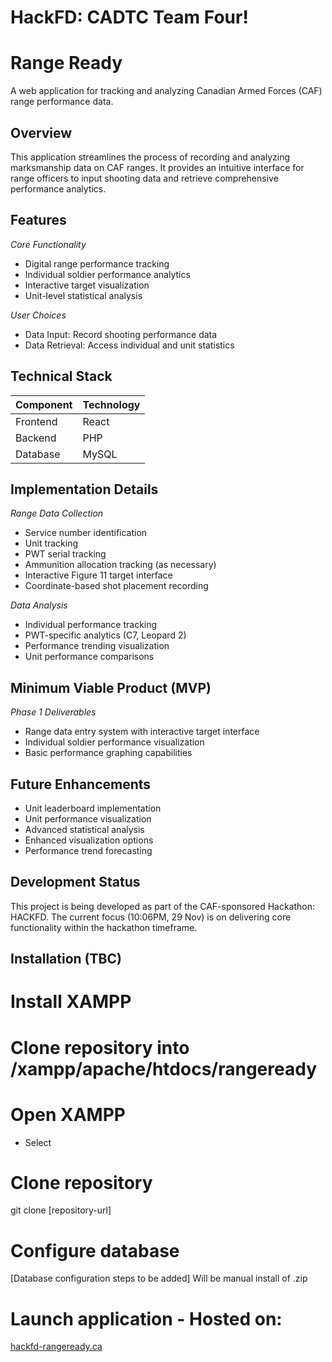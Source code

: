 # HackFD: CADTC Team Four!

# Range Ready

A web application for tracking and analyzing Canadian Armed Forces (CAF) range performance data.

## Overview

This application streamlines the process of recording and analyzing marksmanship data on CAF ranges. It provides an intuitive interface for range officers to input shooting data and retrieve comprehensive performance analytics.

## Features

*Core Functionality*
- Digital range performance tracking
- Individual soldier performance analytics
- Interactive target visualization
- Unit-level statistical analysis

*User Choices*
- Data Input: Record shooting performance data
- Data Retrieval: Access individual and unit statistics

## Technical Stack

| Component | Technology |
|-----------|------------|
| Frontend  | React      |
| Backend   | PHP        |
| Database  | MySQL      |

## Implementation Details

*Range Data Collection*
- Service number identification
- Unit tracking
- PWT serial tracking
- Ammunition allocation tracking (as necessary)
- Interactive Figure 11 target interface
- Coordinate-based shot placement recording

*Data Analysis*
- Individual performance tracking
- PWT-specific analytics (C7, Leopard 2) 
- Performance trending visualization
- Unit performance comparisons

## Minimum Viable Product (MVP)

*Phase 1 Deliverables*
- Range data entry system with interactive target interface
- Individual soldier performance visualization
- Basic performance graphing capabilities

## Future Enhancements

- Unit leaderboard implementation
- Unit performance visualization
- Advanced statistical analysis
- Enhanced visualization options
- Performance trend forecasting

## Development Status

This project is being developed as part of the CAF-sponsored Hackathon: HACKFD. The current focus (10:06PM, 29 Nov) is on delivering core functionality within the hackathon timeframe. 

## Installation (TBC)

# Install XAMPP
# Clone repository into /xampp/apache/htdocs/rangeready
# Open XAMPP
- Select 
# Clone repository
git clone [repository-url]

# Configure database
[Database configuration steps to be added] Will be manual install of .zip

# Launch application - Hosted on:
[hackfd-rangeready.ca](https://hackfd-rangeready.ca/)